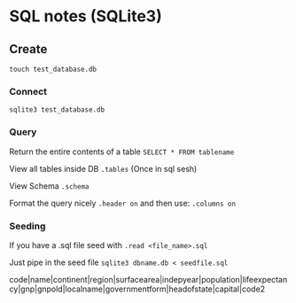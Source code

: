 # SQL notes (SQLite3)

## Create

`touch test_database.db`

### Connect

`sqlite3 test_database.db`

### Query

Return the entire contents of a table `SELECT * FROM tablename`

View all tables inside DB `.tables` (Once in sql sesh)

View Schema `.schema`

Format the query nicely `.header on` and then use: `.columns on`

### Seeding

If you have a .sql file seed with `.read <file_name>.sql`

Just pipe in the seed file `sqlite3 dbname.db < seedfile.sql`


code|name|continent|region|surfacearea|indepyear|population|lifeexpectancy|gnp|gnpold|localname|governmentform|headofstate|capital|code2